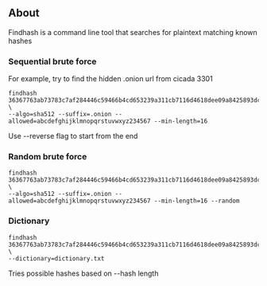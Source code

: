 ## About

Findhash is a command line tool that searches for plaintext matching known hashes


### Sequential brute force

For example, try to find the hidden .onion url from cicada 3301

    findhash 36367763ab73783c7af284446c59466b4cd653239a311cb7116d4618dee09a8425893dc7500b464fdaf1672d7bef5e891c6e2274568926a49fb4f45132c2a8b4 \
    --algo=sha512 --suffix=.onion --allowed=abcdefghijklmnopqrstuvwxyz234567 --min-length=16


Use --reverse flag to start from the end




### Random brute force

    findhash 36367763ab73783c7af284446c59466b4cd653239a311cb7116d4618dee09a8425893dc7500b464fdaf1672d7bef5e891c6e2274568926a49fb4f45132c2a8b4 \
    --algo=sha512 --suffix=.onion --allowed=abcdefghijklmnopqrstuvwxyz234567 --min-length=16 --random




### Dictionary


    findhash 36367763ab73783c7af284446c59466b4cd653239a311cb7116d4618dee09a8425893dc7500b464fdaf1672d7bef5e891c6e2274568926a49fb4f45132c2a8b4 \
    --dictionary=dictionary.txt

Tries possible hashes based on --hash length
